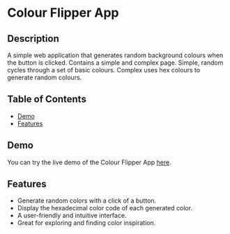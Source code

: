 # Colour Flipper App

## Description

A simple web application that generates random background colours when the button is clicked. Contains a simple and complex page. Simple, random cycles through a set of basic colours. Complex uses hex colours to generate random colours.

## Table of Contents

- [Demo](#demo)
- [Features](#features)

## Demo

You can try the live demo of the Colour Flipper App [here](https://derrick-edowen.github.io/Colour-Flipper/).

## Features

- Generate random colors with a click of a button.
- Display the hexadecimal color code of each generated color.
- A user-friendly and intuitive interface.
- Great for exploring and finding color inspiration.

